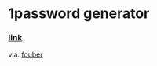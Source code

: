 # 1password generator

### [link](https://ryli.github.io/1password)

via: [fouber](https://github.com/fouber/1password)

